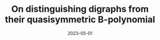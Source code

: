---
title: "On distinguishing digraphs from their quasisymmetric B-polynomial"
collection: 'conferences'
name: '1st Meru Annual Combinatorics Conference'
category: 'conferences'
type: "Talk"
permalink: /talks/meru-1
venue: "Pondicherry University"
date: 2023-05-01
location: "Puducherry, India."
---